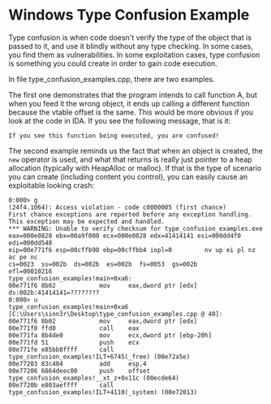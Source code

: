 # Windows Type Confusion Example

Type confusion is when code doesn't verify the type of the object that is passed to it, and use it blindly without any type checking. In some cases, you find them as vulnerabilities. In some exploitation cases, type confusion is something you could create in order to gain code execution.

In file type_confusion_examples.cpp, there are two examples.

The first one demonstrates that the program intends to call function A, but when you feed it the wrong object, it ends up calling a different function because the vtable offset is the same. This would be more obvious if you look at the code in IDA. If you see the following message, that is it:

```
If you see this function being executed, you are confused!
```

The second example reminds us the fact that when an object is created, the `new` operator is used, and what that returns is really just pointer to a heap allocation (typically with HeapAlloc or malloc). If that is the type of scenario you can create (including content you control), you can easily cause an exploitable looking crash:

```
0:000> g
(24f4.1064): Access violation - code c0000005 (first chance)
First chance exceptions are reported before any exception handling.
This exception may be expected and handled.
*** WARNING: Unable to verify checksum for type_confusion_examples.exe
eax=000e0828 ebx=00a9f000 ecx=000e0828 edx=41414141 esi=000dd4f0 edi=000dd548
eip=00e771f6 esp=00cffb90 ebp=00cffbb4 iopl=0         nv up ei pl nz ac pe nc
cs=0023  ss=002b  ds=002b  es=002b  fs=0053  gs=002b             efl=00010216
type_confusion_examples!main+0xa6:
00e771f6 8b02            mov     eax,dword ptr [edx]  ds:002b:41414141=????????
0:000> u
type_confusion_examples!main+0xa6 [C:\Users\sinn3r\Desktop\type_confusion_examples.cpp @ 40]:
00e771f6 8b02            mov     eax,dword ptr [edx]
00e771f8 ffd0            call    eax
00e771fa 8b4de0          mov     ecx,dword ptr [ebp-20h]
00e771fd 51              push    ecx
00e771fe e85bb8ffff      call    type_confusion_examples!ILT+6745(_free) (00e72a5e)
00e77203 83c404          add     esp,4
00e77206 6864deec00      push    offset type_confusion_examples!__xt_z+0x11c (00ecde64)
00e7720b e803aeffff      call    type_confusion_examples!ILT+4110(_system) (00e72013)
```







